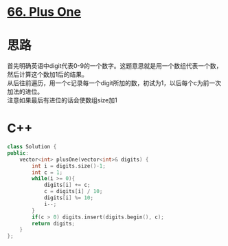 # [66. Plus One](https://leetcode.com/problems/plus-one/description/)
# 思路
首先明确英语中digit代表0-9的一个数字。这题意思就是用一个数组代表一个数，然后计算这个数加1后的结果。  
从后往前遍历，用一个c记录每一个digit所加的数，初试为1，以后每个c为前一次加法的进位。  
注意如果最后有进位的话会使数组size加1
# C++
``` C++
class Solution {
public:
    vector<int> plusOne(vector<int>& digits) {
        int i = digits.size()-1;
        int c = 1;
        while(i >= 0){
            digits[i] += c;
            c = digits[i] / 10;
            digits[i] %= 10;
            i--;
        }
        if(c > 0) digits.insert(digits.begin(), c);
        return digits;
    }
};
```
